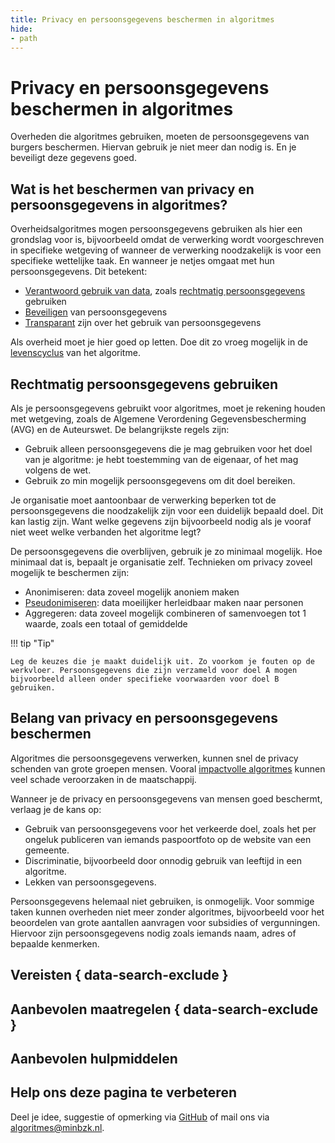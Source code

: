 ```yaml
---
title: Privacy en persoonsgegevens beschermen in algoritmes
hide: 
- path
---
```


# Privacy en persoonsgegevens beschermen in algoritmes
Overheden die algoritmes gebruiken, moeten de persoonsgegevens van burgers beschermen. Hiervan gebruik je niet meer dan nodig is. En je beveiligt deze gegevens goed.
 
## Wat is het beschermen van privacy en persoonsgegevens in algoritmes?
Overheidsalgoritmes mogen persoonsgegevens gebruiken als hier een grondslag voor is, bijvoorbeeld omdat de verwerking wordt voorgeschreven in specifieke wetgeving of wanneer de verwerking noodzakelijk is voor een specifieke wettelijke taak. En wanneer je netjes omgaat met hun persoonsgegevens.
Dit betekent:

* [Verantwoord gebruik van data](data.md), zoals [rechtmatig persoonsgegevens](../voldoen-aan-wetten-en-regels/vereisten/avg-01-persoonsgegevens-worden-rechtmatig-verwerkt.md) gebruiken
* [Beveiligen](technische-robuustheid-en-veiligheid.md) van persoonsgegevens
* [Transparant](transparantie.md) zijn over het gebruik van persoonsgegevens

Als overheid moet je hier goed op letten. Doe dit zo vroeg mogelijk in de [levenscyclus](../levenscyclus/index.md) van het algoritme.

## Rechtmatig persoonsgegevens gebruiken
Als je persoonsgegevens gebruikt voor algoritmes, moet je rekening houden met wetgeving, zoals de Algemene Verordening Gegevensbescherming (AVG) en de Auteurswet. De belangrijkste regels zijn:

* Gebruik alleen persoonsgegevens die je mag gebruiken voor het doel van je algoritme: je hebt toestemming van de eigenaar, of het mag volgens de wet.
* Gebruik zo min mogelijk persoonsgegevens om dit doel bereiken. 

Je organisatie moet aantoonbaar de verwerking beperken tot de persoonsgegevens die noodzakelijk zijn voor een duidelijk bepaald doel. Dit kan lastig zijn. Want welke gegevens zijn bijvoorbeeld nodig als je vooraf niet weet welke verbanden het algoritme legt?

De persoonsgegevens die overblijven, gebruik je zo minimaal mogelijk. Hoe minimaal dat is, bepaalt je organisatie zelf. Technieken om privacy zoveel mogelijk te beschermen zijn:

* Anonimiseren: data zoveel mogelijk anoniem maken
* [Pseudonimiseren](https://www.autoriteitpersoonsgegevens.nl/themas/beveiliging/beveiliging-van-persoonsgegevens/gegevens-pseudonimiseren): data moeilijker herleidbaar maken naar personen
* Aggregeren: data zoveel mogelijk combineren of samenvoegen tot 1 waarde, zoals een totaal of gemiddelde

!!! tip "Tip"

    Leg de keuzes die je maakt duidelijk uit. Zo voorkom je fouten op de werkvloer. Persoonsgegevens die zijn verzameld voor doel A mogen bijvoorbeeld alleen onder specifieke voorwaarden voor doel B gebruiken.

## Belang van privacy en persoonsgegevens beschermen
Algoritmes die persoonsgegevens verwerken, kunnen snel de privacy schenden van grote groepen mensen. Vooral [impactvolle algoritmes](../soorten-algoritmes-en-ai/impact-van-algoritmes.md) kunnen veel schade veroorzaken in de maatschappij.

Wanneer je de privacy en persoonsgegevens van mensen goed beschermt, verlaag je de kans op:

* Gebruik van persoonsgegevens voor het verkeerde doel, zoals het per ongeluk publiceren van iemands paspoortfoto op de website van een gemeente.
* Discriminatie, bijvoorbeeld door onnodig gebruik van leeftijd in een algoritme.
* Lekken van persoonsgegevens.

Persoonsgegevens helemaal niet gebruiken, is onmogelijk. Voor sommige taken kunnen overheden niet meer zonder algoritmes, bijvoorbeeld voor het beoordelen van grote aantallen aanvragen voor subsidies of vergunningen. Hiervoor zijn persoonsgegevens nodig zoals iemands naam, adres of bepaalde kenmerken.
 
## Vereisten { data-search-exclude }

<!-- list_vereisten onderwerp/privacy-en-gegevensbescherming no-search no-onderwerp no-rol no-levenscyclus -->


## Aanbevolen maatregelen { data-search-exclude }

<!-- list_maatregelen onderwerp/privacy-en-gegevensbescherming no-search no-onderwerp no-rol no-levenscyclus -->

## Aanbevolen hulpmiddelen


<!-- list_hulpmiddelen onderwerp/privacy-en-gegevensbescherming no-search no-onderwerp no-rol no-levenscyclus no-id -->


## Help ons deze pagina te verbeteren
Deel je idee, suggestie of opmerking via [GitHub](https://github.com/MinBZK/Algoritmekader/issues/new/choose) of mail ons via [algoritmes@minbzk.nl](mailto:algoritmes@minbzk.nl).
